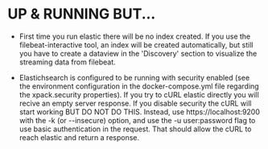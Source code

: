 # UP & RUNNING BUT...

* First time you run elastic there will be no index created. If you use the filebeat-interactive tool, an index will be created automatically, but still you have to create a dataview in the 'Discovery' section to visualize the streaming data from filebeat.

* Elastichsearch is configured to be running with security enabled (see the environment configuration in the docker-compose.yml file regarding the xpack.security properties). If you try to cURL elastic directly you will recive an empty server response. If you disable security the cURL will start working BUT DO NOT DO THIS. Instead, use https://localhost:9200 with the -k (or --insecure) option, and use the -u user:password flag to use basic authentication in the request. That should allow the cURL to reach elastic and return a response.